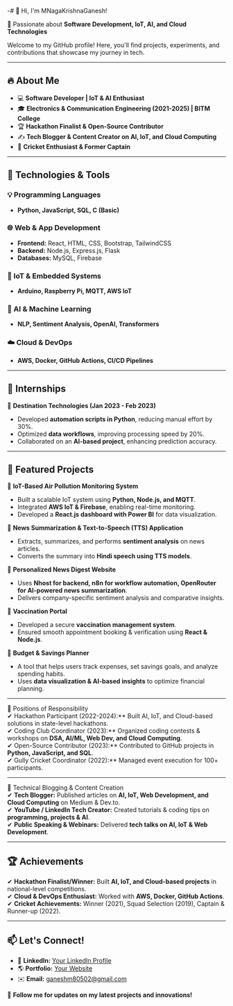 -# 👋 Hi, I'm MNagaKrishnaGanesh!  

🚀 Passionate about **Software Development, IoT, AI, and Cloud Technologies**  

Welcome to my GitHub profile! Here, you'll find projects, experiments, and contributions that showcase my journey in tech.  

---

## 🔥 About Me  
- 💻 **Software Developer | IoT & AI Enthusiast**  
- 🎓 **Electronics & Communication Engineering (2021-2025) | BITM College**  
- 🏆 **Hackathon Finalist & Open-Source Contributor**  
- ✍ **Tech Blogger & Content Creator on AI, IoT, and Cloud Computing**  
- 🏏 **Cricket Enthusiast & Former Captain**  

---

## 🚀 Technologies & Tools  
### 💡 Programming Languages  
- **Python, JavaScript, SQL, C (Basic)**  

### 🌐 Web & App Development  
- **Frontend:** React, HTML, CSS, Bootstrap, TailwindCSS  
- **Backend:** Node.js, Express.js, Flask  
- **Databases:** MySQL, Firebase  

### 📡 IoT & Embedded Systems  
- **Arduino, Raspberry Pi, MQTT, AWS IoT**  

### 🤖 AI & Machine Learning  
- **NLP, Sentiment Analysis, OpenAI, Transformers**  

### ☁️ Cloud & DevOps  
- **AWS, Docker, GitHub Actions, CI/CD Pipelines**  

---

## 💼 Internships  
🔹 **Destination Technologies (Jan 2023 - Feb 2023)**  
- Developed **automation scripts in Python**, reducing manual effort by 30%.  
- Optimized **data workflows**, improving processing speed by 20%.  
- Collaborated on an **AI-based project**, enhancing prediction accuracy.  

---

## 📌 Featured Projects  
🔹 **IoT-Based Air Pollution Monitoring System**  
- Built a scalable IoT system using **Python, Node.js, and MQTT**.  
- Integrated **AWS IoT & Firebase**, enabling real-time monitoring.  
- Developed a **React.js dashboard with Power BI** for data visualization.  

🔹 **News Summarization & Text-to-Speech (TTS) Application**  
- Extracts, summarizes, and performs **sentiment analysis** on news articles.  
- Converts the summary into **Hindi speech using TTS models**.  

🔹 **Personalized News Digest Website**  
- Uses **Nhost for backend, n8n for workflow automation, OpenRouter for AI-powered news summarization**.  
- Delivers company-specific sentiment analysis and comparative insights.  

🔹 **Vaccination Portal**  
- Developed a secure **vaccination management system**.  
- Ensured smooth appointment booking & verification using **React & Node.js**.  

🔹 **Budget & Savings Planner**  
- A tool that helps users track expenses, set savings goals, and analyze spending habits.  
- Uses **data visualization & AI-based insights** to optimize financial planning.  

---

 🎯 Positions of Responsibility  
✔ Hackathon Participant (2022-2024):** Built AI, IoT, and Cloud-based solutions in state-level hackathons.  
✔ Coding Club Coordinator (2023):** Organized coding contests & workshops on **DSA, AI/ML, Web Dev, and Cloud Computing**.  
✔ Open-Source Contributor (2023):** Contributed to GitHub projects in **Python, JavaScript, and SQL**.  
✔ Gully Cricket Coordinator (2022):** Managed event execution for 100+ participants.  

---

📝 Technical Blogging & Content Creation  
✔ **Tech Blogger:** Published articles on **AI, IoT, Web Development, and Cloud Computing** on Medium & Dev.to.  
✔ **YouTube / LinkedIn Tech Creator:** Created tutorials & coding tips on **programming, projects & AI**.  
✔ **Public Speaking & Webinars:** Delivered **tech talks on AI, IoT & Web Development**.  

---

## 🏆 Achievements  
✔ **Hackathon Finalist/Winner:** Built **AI, IoT, and Cloud-based projects** in national-level competitions.  
✔ **Cloud & DevOps Enthusiast:** Worked with **AWS, Docker, GitHub Actions**.  
✔ **Cricket Achievements:** Winner (2021), Squad Selection (2019), Captain & Runner-up (2022).  

---

## 📫 Let's Connect!  
- 💼 **LinkedIn:** [Your LinkedIn Profile](https://www.linkedin.com/in/mganesh16)  
- 🌎 **Portfolio:** [Your Website](https://yourportfolio.com)  
- ✉️ **Email:** ganeshm80502@gmail.com  


🚀 **Follow me for updates on my latest projects and innovations!**  


<!---
MNagaKrishnaGanesh/MNagaKrishnaGanesh is a ✨ special ✨ repository because its `README.md` (this file) appears on your GitHub profile.
You can click the Preview link to take a look at your changes.
--->
